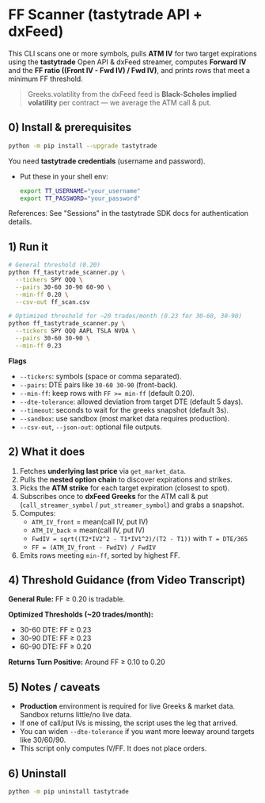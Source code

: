 # FF Scanner (tastytrade API + dxFeed)

This CLI scans one or more symbols, pulls **ATM IV** for two target expirations using the **tastytrade** Open API & dxFeed streamer, computes **Forward IV** and the **FF ratio ((Front IV - Fwd IV) / Fwd IV)**, and prints rows that meet a minimum FF threshold.

> Greeks.volatility from the dxFeed feed is **Black-Scholes implied volatility** per contract — we average the ATM call & put.

## 0) Install & prerequisites

```bash
python -m pip install --upgrade tastytrade
```

You need **tastytrade credentials** (username and password).

- Put these in your shell env:
  ```bash
  export TT_USERNAME="your_username"
  export TT_PASSWORD="your_password"
  ```

References: See "Sessions" in the tastytrade SDK docs for authentication details.

## 1) Run it

```bash
# General threshold (0.20)
python ff_tastytrade_scanner.py \
  --tickers SPY QQQ \
  --pairs 30-60 30-90 60-90 \
  --min-ff 0.20 \
  --csv-out ff_scan.csv

# Optimized threshold for ~20 trades/month (0.23 for 30-60, 30-90)
python ff_tastytrade_scanner.py \
  --tickers SPY QQQ AAPL TSLA NVDA \
  --pairs 30-60 30-90 \
  --min-ff 0.23
```

**Flags**

- `--tickers`: symbols (space or comma separated).
- `--pairs`: DTE pairs like `30-60 30-90` (front-back).
- `--min-ff`: keep rows with `FF >= min-ff` (default 0.20).
- `--dte-tolerance`: allowed deviation from target DTE (default 5 days).
- `--timeout`: seconds to wait for the greeks snapshot (default 3s).
- `--sandbox`: use sandbox (most market data requires production).
- `--csv-out`, `--json-out`: optional file outputs.

## 2) What it does

1. Fetches **underlying last price** via `get_market_data`.
2. Pulls the **nested option chain** to discover expirations and strikes.
3. Picks the **ATM strike** for each target expiration (closest to spot).
4. Subscribes once to **dxFeed Greeks** for the ATM call & put (`call_streamer_symbol` / `put_streamer_symbol`) and grabs a snapshot.
5. Computes:
   - `ATM_IV_front` = mean(call IV, put IV)
   - `ATM_IV_back` = mean(call IV, put IV)
   - `FwdIV = sqrt((T2*IV2^2 - T1*IV1^2)/(T2 - T1))` with `T = DTE/365`
   - `FF = (ATM_IV_front - FwdIV) / FwdIV`
6. Emits rows meeting `min-ff`, sorted by highest FF.

## 4) Threshold Guidance (from Video Transcript)

**General Rule:** FF ≥ 0.20 is tradable.

**Optimized Thresholds (~20 trades/month):**
- 30-60 DTE: FF ≥ 0.23
- 30-90 DTE: FF ≥ 0.23
- 60-90 DTE: FF ≥ 0.20

**Returns Turn Positive:** Around FF ≥ 0.10 to 0.20

## 5) Notes / caveats

- **Production** environment is required for live Greeks & market data. Sandbox returns little/no live data.
- If one of call/put IVs is missing, the script uses the leg that arrived.
- You can widen `--dte-tolerance` if you want more leeway around targets like 30/60/90.
- This script only computes IV/FF. It does not place orders.

## 6) Uninstall

```bash
python -m pip uninstall tastytrade
```
